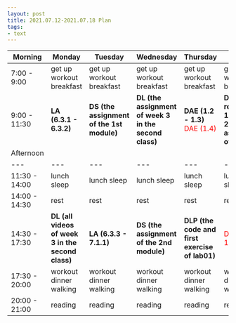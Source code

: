 ```yaml
---
layout: post
title: 2021.07.12-2021.07.18 Plan
tags:
- text
---   
```


| Morning | Monday | Tuesday | Wednesday | Thursday | Friday | Saturday | Sunday |
|---|---|---|---|---|---|---|---|
| 7:00 - 9:00  | get up workout breakfast | get up workout breakfast | get up workout breakfast | get up workout breakfast | get up workout breakfast | get up workout breakfast | get up workout breakfast |
| 9:00 - 11:30 | **LA (6.3.1 - 6.3.2)**| **DS (the assignment of the 1st module)** | **DL (the assignment of week 3 in the second class)** | **DAE (1.2 - 1.3)** <font color=red> DAE (1.4)| **DLP (the remaining 1st and 2nd assignsent  of lab01 )** | do something I like | do something I like |
| Afternoon  |   |   |   |   |   |   |   |
|---|---|---|---|---|---|---|---|
| 11:30 - 14:00  | lunch sleep | lunch sleep | lunch sleep | lunch sleep | lunch sleep | lunch sleep | lunch sleep |
| 14:00 - 14:30  | rest | rest | rest | rest | rest | rest | rest |
| 14:30 - 17:30  | **DL (all videos of week 3 in the second class)**| **LA (6.3.3 - 7.1.1)** | **DS (the assignment of the 2nd module)** | **DLP (the code and first exercise of lab01)** | <font color=red > DAE (1.5 - 1.7) | do something I like | do something I like |
| 17:30 - 20:00  | workout dinner walking | workout dinner walking  | workout dinner walking | workout dinner walking | workout dinner walking | workout dinner walking | workout dinner walking |
| 20:00 - 21:00  | reading | reading | reading | reading | reading | reading | reading |
